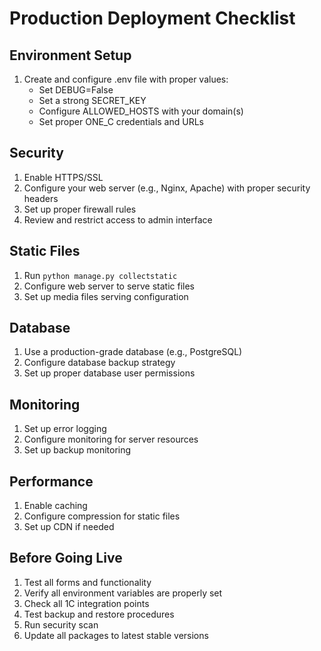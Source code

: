 # Production Deployment Checklist

## Environment Setup
1. Create and configure .env file with proper values:
   - Set DEBUG=False
   - Set a strong SECRET_KEY
   - Configure ALLOWED_HOSTS with your domain(s)
   - Set proper ONE_C credentials and URLs

## Security
1. Enable HTTPS/SSL
2. Configure your web server (e.g., Nginx, Apache) with proper security headers
3. Set up proper firewall rules
4. Review and restrict access to admin interface

## Static Files
1. Run `python manage.py collectstatic`
2. Configure web server to serve static files
3. Set up media files serving configuration

## Database
1. Use a production-grade database (e.g., PostgreSQL)
2. Configure database backup strategy
3. Set up proper database user permissions

## Monitoring
1. Set up error logging
2. Configure monitoring for server resources
3. Set up backup monitoring

## Performance
1. Enable caching
2. Configure compression for static files
3. Set up CDN if needed

## Before Going Live
1. Test all forms and functionality
2. Verify all environment variables are properly set
3. Check all 1C integration points
4. Test backup and restore procedures
5. Run security scan
6. Update all packages to latest stable versions
